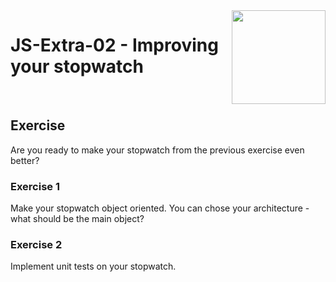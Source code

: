 <img align="right" width="150" height="150" src="https://media-exp1.licdn.com/dms/image/C4E0BAQF7BYCCZt5epw/company-logo_200_200/0?e=2159024400&v=beta&t=qUAFP9bUgBEEXGVQYpUXW1J_OiP8e0r4rFBpqp8OrxA">

# JS-Extra-02 - Improving your stopwatch

 <br/>

## Exercise

Are you ready to make your stopwatch from the previous exercise even better?

### Exercise 1

Make your stopwatch object oriented. You can chose your architecture - what should be the main object?

### Exercise 2

Implement unit tests on your stopwatch.